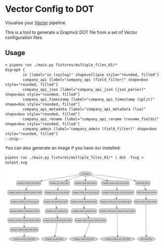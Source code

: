 # Vector Config to DOT

Visualise your [Vector](https://vector.dev) pipeline.

This is a tool to generate a Graphviz DOT file from a set of Vector configuration files.

## Usage

```shell
> pipenv run ./main.py fixtures/multiple_files_01/*
digraph {
        in [label="in (syslog)" shape=ellipse style="rounded, filled"]
        company_api [label="company_api (field_filter)" shape=box style="rounded, filled"]
        company_api_json [label="company_api_json (json_parser)" shape=box style="rounded, filled"]
        company_api_timestamp [label="company_api_timestamp (split)" shape=box style="rounded, filled"]
        company_api_metadata [label="company_api_metadata (lua)" shape=box style="rounded, filled"]
        company_api_rename [label="company_api_rename (rename_fields)" shape=box style="rounded, filled"]
        company_admin [label="company_admin (field_filter)" shape=box style="rounded, filled"]
--snip--
```

You can also generate an image if you have `dot` installed:

```shell
pipenv run ./main.py fixtures/multiple_files_01/* | dot -Tsvg > output.svg
```

![Sample generated image](sample_output.svg)
